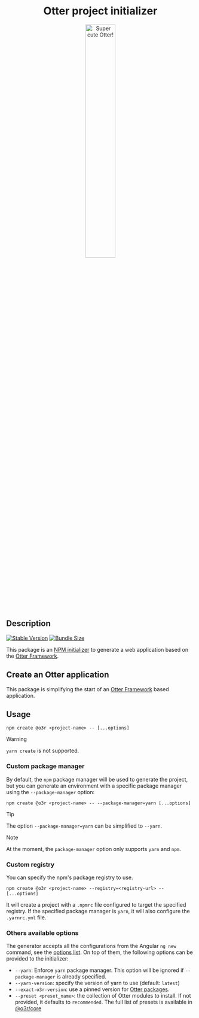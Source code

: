 <h1 align="center">Otter project initializer</h1>
<p align="center">
  <img src="https://raw.githubusercontent.com/AmadeusITGroup/otter/main/assets/logo/otter.png" alt="Super cute Otter!" width="40%"/>
</p>

## Description

[![Stable Version](https://img.shields.io/npm/v/@o3r/create?style=for-the-badge)](https://www.npmjs.com/package/@o3r/create)
[![Bundle Size](https://img.shields.io/bundlephobia/min/@o3r/create?color=green&style=for-the-badge)](https://www.npmjs.com/package/@o3r/create)

This package is an [NPM initializer](https://docs.npmjs.com/cli/v8/commands/npm-init) to generate a web application based on the [Otter Framework](https://github.com/AmadeusITGroup/otter).

## Create an Otter application

This package is simplifying the start of an [Otter Framework](https://github.com/AmadeusITGroup/otter) based application.

## Usage

```shell
npm create @o3r <project-name> -- [...options]
```

> [!WARNING]
> `yarn create` is not supported.

### Custom package manager

By default, the `npm` package manager will be used to generate the project, but you can generate an environment with a specific package manager using the `--package-manager` option:

```shell
npm create @o3r <project-name> -- --package-manager=yarn [...options]
```

> [!TIP]
> The option `--package-manager=yarn` can be simplified to `--yarn`.

> [!NOTE]
> At the moment, the `package-manager` option only supports `yarn` and `npm`.

### Custom registry

You can specify the npm's package registry to use.

```shell
npm create @o3r <project-name> --registry=<registry-url> -- [...options]
```

It will create a project with a `.npmrc` file configured to target the specified registry.
If the specified package manager is `yarn`, it will also configure the `.yarnrc.yml` file.

### Others available options

The generator accepts all the configurations from the Angular `ng new` command, see the [options list](https://angular.io/cli/new#options).
On top of them, the following options can be provided to the initializer:

- `--yarn`: Enforce `yarn` package manager. This option will be ignored if `--package-manager` is already specified.
- `--yarn-version`: specify the version of yarn to use (default: `latest`)
- `--exact-o3r-version`: use a pinned version for [Otter packages](https://github.com/AmadeusITGroup/otter/blob/main/docs/README.md).
- `--preset <preset_name>`: the collection of Otter modules to install. If not provided, it defaults to `recommended`. The full list of presets is available in [@o3r/core](https://www.npmjs.com/package/@o3r/core#presets)
